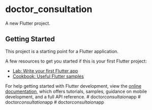 # doctor_consultation

A new Flutter project.

## Getting Started

This project is a starting point for a Flutter application.

A few resources to get you started if this is your first Flutter project:

- [Lab: Write your first Flutter app](https://docs.flutter.dev/get-started/codelab)
- [Cookbook: Useful Flutter samples](https://docs.flutter.dev/cookbook)

For help getting started with Flutter development, view the
[online documentation](https://docs.flutter.dev/), which offers tutorials,
samples, guidance on mobile development, and a full API reference.
#   d o c t o r _ c o n s u l t a i o n _ a p p  
 #   d o c t o r _ c o n s u l t a t i o n _ a p p  
 #   d o c t o r _ c o n s u l t a i o n _ a p p  
 